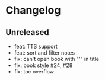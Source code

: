 # Changelog

## Unreleased
- feat: TTS support
- feat: sort and filter notes
- fix: can't open book with "'" in title
- fix: book style #24, #28
- fix: toc overflow

